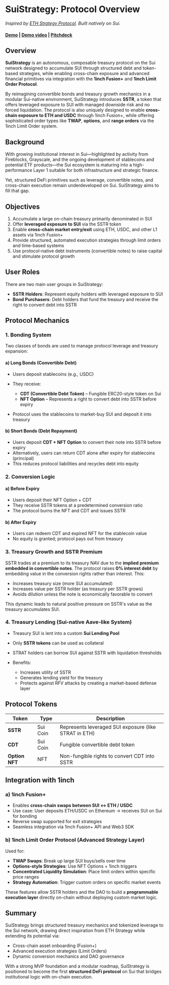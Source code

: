 # SuiStrategy: Protocol Overview

*Inspired by [ETH Strategy Protocol](https://www.ethstrat.xyz/). Built natively on Sui.*

#### [Demo]() | [Demo video]() | [Pitchdeck]()

## Overview

**SuiStrategy** is an autonomous, composable treasury protocol on the Sui network designed to accumulate SUI through structured debt and token-based strategies, while enabling cross-chain exposure and advanced financial primitives via integration with the **1inch Fusion+** and **1inch Limit Order Protocol**.

By reimagining convertible bonds and treasury growth mechanics in a modular Sui-native environment, SuiStrategy introduces **SSTR**, a token that offers leveraged exposure to SUI with managed downside risk and no forced liquidation. The protocol is also uniquely designed to enable **cross-chain exposure to ETH and USDC** through 1inch Fusion+, while offering sophisticated order types like **TWAP**, **options**, and **range orders** via the 1inch Limit Order system.

## Background

With growing institutional interest in Sui—highlighted by activity from Fireblocks, Grayscale, and the ongoing development of stablecoins and potential ETF products—the Sui ecosystem is maturing into a high-performance Layer 1 suitable for both infrastructure and strategic finance.

Yet, structured DeFi primitives such as leverage, convertible notes, and cross-chain execution remain underdeveloped on Sui. SuiStrategy aims to fill that gap.

## Objectives

1. Accumulate a large on-chain treasury primarily denominated in SUI
2. Offer **leveraged exposure to SUI** via the SSTR token
3. Enable **cross-chain market entry/exit** using ETH, USDC, and other L1 assets via 1inch Fusion+
4. Provide structured, automated execution strategies through limit orders and time-based systems
5. Use protocol-native debt instruments (convertible notes) to raise capital and stimulate protocol growth

## User Roles

There are two main user groups in SuiStrategy:

* **SSTR Holders**: Represent equity holders with leveraged exposure to SUI
* **Bond Purchasers**: Debt holders that fund the treasury and receive the right to convert debt into SSTR

## Protocol Mechanics

### 1. Bonding System

Two classes of bonds are used to manage protocol leverage and treasury expansion:

#### a) **Long Bonds (Convertible Debt)**

* Users deposit stablecoins (e.g., USDC)
* They receive:

  * **CDT (Convertible Debt Token)** – Fungible ERC20-style token on Sui
  * **NFT Option** – Represents a right to convert debt into SSTR before expiry
* Protocol uses the stablecoins to market-buy SUI and deposit it into treasury

#### b) **Short Bonds (Debt Repayment)**

* Users deposit **CDT + NFT Option** to convert their note into SSTR before expiry
* Alternatively, users can return CDT alone after expiry for stablecoins (principal)
* This reduces protocol liabilities and recycles debt into equity

### 2. Conversion Logic

#### a) **Before Expiry**

* Users deposit their NFT Option + CDT
* They receive SSTR tokens at a predetermined conversion ratio
* The protocol burns the NFT and CDT and issues SSTR

#### b) **After Expiry**

* Users can redeem CDT and expired NFT for the stablecoin value
* No equity is granted; protocol pays out from treasury

### 3. Treasury Growth and SSTR Premium

SSTR trades at a premium to its treasury NAV due to the **implied premium embedded in convertible notes**. The protocol raises **0% interest debt** by embedding value in the conversion rights rather than interest. This:

* Increases treasury size (more SUI accumulated)
* Increases value per SSTR holder (as treasury per SSTR grows)
* Avoids dilution unless the note is economically favorable to convert

This dynamic leads to natural positive pressure on SSTR's value as the treasury accumulates SUI.

### 4. Treasury Lending (Sui-native Aave-like System)

* Treasury SUI is lent into a custom **Sui Lending Pool**
* Only **SSTR tokens** can be used as collateral
* STRAT holders can borrow SUI against SSTR with liquidation thresholds
* Benefits:

  * Increases utility of SSTR
  * Generates lending yield for the treasury
  * Protects against RFV attacks by creating a market-based defense layer

## Protocol Tokens

| Token          | Type     | Description                                           |
| -------------- | -------- | ----------------------------------------------------- |
| **SSTR**       | Sui Coin | Represents leveraged SUI exposure (like STRAT in ETH) |
| **CDT**        | Sui Coin | Fungible convertible debt token                       |
| **Option NFT** | NFT      | Non-fungible rights to convert CDT into SSTR          |

## Integration with 1inch

### a) **1inch Fusion+**

* Enables **cross-chain swaps between SUI ↔ ETH / USDC**
* Use case: User deposits ETH/USDC on Ethereum → receives SUI on Sui for bonding
* Reverse swap supported for exit strategies
* Seamless integration via 1inch Fusion+ API and Web3 SDK

### b) **1inch Limit Order Protocol** (Advanced Strategy Layer)

Used for:

* **TWAP Swaps**: Break up large SUI buys/sells over time
* **Options-style Strategies**: Use NFT Options + 1inch triggers
* **Concentrated Liquidity Simulation**: Place limit orders within specific price ranges
* **Strategy Automation**: Trigger custom orders on specific market events

These features allow SSTR holders and the DAO to build a **programmable execution layer** directly on-chain without deploying custom market logic.

## Summary

SuiStrategy brings structured treasury mechanics and tokenized leverage to the Sui network, drawing direct inspiration from ETH Strategy while extending its potential via:

* Cross-chain asset onboarding (Fusion+)
* Advanced execution strategies (Limit Orders)
* Dynamic conversion mechanics and DAO governance

With a strong MVP foundation and a modular roadmap, SuiStrategy is positioned to become the first **structured DeFi protocol** on Sui that bridges institutional logic with on-chain execution.
